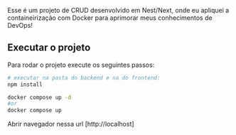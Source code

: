 Esse é um projeto de CRUD desenvolvido em Nest/Next, onde eu apliquei a containeirização com Docker para aprimorar meus conhecimentos de DevOps!

## Executar o projeto
Para rodar o projeto execute os seguintes passos:

```bash
# executar na pasta do backend e na do frontend:
npm install 

docker compose up -d
#or 
docker compose up
```

Abrir navegador nessa url [http://localhost]